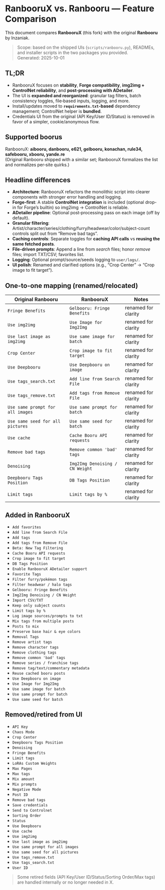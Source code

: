 # RanbooruX vs. Ranbooru — Feature Comparison

This document compares **RanbooruX** (this fork) with the original **Ranbooru** by Inzaniak.

> Scope: based on the shipped UIs (`scripts/ranbooru.py`), READMEs, and installer scripts in the two packages you provided.  
> Generated: 2025-10-01

## TL;DR

- RanbooruX focuses on **stability**, **Forge compatibility**, **img2img + ControlNet reliability**, and **post‑processing with ADetailer**.
- The UI is **expanded and reorganized**: granular tag filters, batch consistency toggles, file‑based inputs, logging, and more.
- Install/updates moved to **`requirements.txt`-based** dependency management; ControlNet helper is **bundled**.
- Credentials UI from the original (API Key/User ID/Status) is removed in favor of a simpler, cookie/anonymous flow.

## Supported boorus

RanbooruX: **aibooru, danbooru, e621, gelbooru, konachan, rule34, safebooru, xbooru, yande.re**  
(Original Ranbooru shipped with a similar set; RanbooruX formalizes the list and normalizes per‑site quirks.)

## Headline differences

- **Architecture**: RanbooruX refactors the monolithic script into clearer components with stronger error handling and logging.
- **Forge-first**: A stable **ControlNet integration** is included (optional drop-in for Forge’s builtin) so img2img → ControlNet is reliable.
- **ADetailer pipeline**: Optional post‑processing pass on each image (off by default).
- **Granular filtering**: Artist/character/series/clothing/furry/headwear/color/subject-count controls split out from “Remove bad tags”.
- **Caching controls**: Separate toggles for **caching API calls** vs **reusing the same fetched posts**.
- **File-driven prompts**: Append a line from *search* files; honor *remove* files; import TXT/CSV; favorites list.
- **Logging**: Optional prompt/source/seeds logging to `user/logs/`.
- **UI polish**: Renamed and clarified options (e.g., “Crop Center” → “Crop image to fit target”).

## One-to-one mapping (renamed/relocated)

| Original Ranbooru | RanbooruX | Notes |
|---|---|---|
| `Fringe Benefits` | `Gelbooru: Fringe Benefits` | renamed for clarity |
| `Use img2img` | `Use Image for Img2Img` | renamed for clarity |
| `Use last image as img2img` | `Use same image for batch` | renamed for clarity |
| `Crop Center` | `Crop image to fit target` | renamed for clarity |
| `Use Deepbooru` | `Use Deepbooru on image` | renamed for clarity |
| `Use tags_search.txt` | `Add line from Search File` | renamed for clarity |
| `Use tags_remove.txt` | `Add tags from Remove File` | renamed for clarity |
| `Use same prompt for all images` | `Use same prompt for batch` | renamed for clarity |
| `Use same seed for all pictures` | `Use same seed for batch` | renamed for clarity |
| `Use cache` | `Cache Booru API requests` | renamed for clarity |
| `Remove bad tags` | `Remove common 'bad' tags` | renamed for clarity |
| `Denoising` | `Img2Img Denoising / CN Weight` | renamed for clarity |
| `Deepbooru Tags Position` | `DB Tags Position` | renamed for clarity |
| `Limit tags` | `Limit tags by %` | renamed for clarity |

## Added in RanbooruX

- `Add favorites`
- `Add line from Search File`
- `Add tags`
- `Add tags from Remove File`
- `Beta: New Tag Filtering`
- `Cache Booru API requests`
- `Crop image to fit target`
- `DB Tags Position`
- `Enable RanbooruX ADetailer support`
- `Favorite Tags`
- `Filter furry/pokémon tags`
- `Filter headwear / halo tags`
- `Gelbooru: Fringe Benefits`
- `Img2Img Denoising / CN Weight`
- `Import CSV/TXT`
- `Keep only subject counts`
- `Limit tags by %`
- `Log image sources/prompts to txt`
- `Mix tags from multiple posts`
- `Posts to mix`
- `Preserve base hair & eye colors`
- `Removal Tags`
- `Remove artist tags`
- `Remove character tags`
- `Remove clothing tags`
- `Remove common 'bad' tags`
- `Remove series / franchise tags`
- `Remove tag/text/commentary metadata`
- `Reuse cached booru posts`
- `Use Deepbooru on image`
- `Use Image for Img2Img`
- `Use same image for batch`
- `Use same prompt for batch`
- `Use same seed for batch`

## Removed/retired from UI

- `API Key`
- `Chaos Mode`
- `Crop Center`
- `Deepbooru Tags Position`
- `Denoising`
- `Fringe Benefits`
- `Limit tags`
- `LoRAs Custom Weights`
- `Max Pages`
- `Max tags`
- `Mix amount`
- `Mix prompts`
- `Negative Mode`
- `Post ID`
- `Remove bad tags`
- `Save credentials`
- `Send to Controlnet`
- `Sorting Order`
- `Status`
- `Use Deepbooru`
- `Use cache`
- `Use img2img`
- `Use last image as img2img`
- `Use same prompt for all images`
- `Use same seed for all pictures`
- `Use tags_remove.txt`
- `Use tags_search.txt`
- `User ID`

> Some retired fields (API Key/User ID/Status/Sorting Order/Max tags) are handled internally or no longer needed in X.
